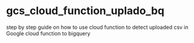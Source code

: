 # gcs_cloud_function_uplado_bq
step by step guide on how to use cloud function to detect uploaded csv in Google cloud function to bigquery  
